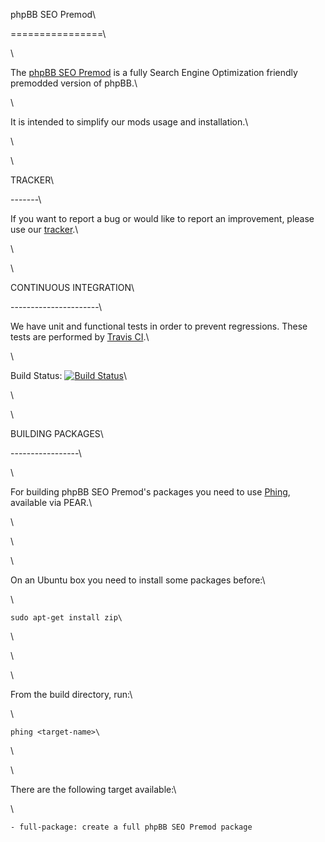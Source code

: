 phpBB SEO Premod\

================\

\

The [phpBB SEO Premod](http://www.phpbb-seo.com/en/phpbb-seo-premod/seo-url-premod-t1549.html) is a fully Search Engine Optimization friendly premodded version of phpBB.\

\

It is intended to simplify our mods usage and installation.\

\

\

TRACKER\

-------\

If you want to report a bug or would like to report an improvement, please use our [tracker](http://phpbb-seo.coda-cola.net/projects/phpbb_seo_premod/issues).\

\

\

CONTINUOUS INTEGRATION\

----------------------\

We have unit and functional tests in order to prevent regressions. These tests are performed by [Travis CI](http://travis-ci.org/).\

\

Build Status: [![Build Status](https://secure.travis-ci.org/phpBBSEO/phpbb_seo_premod.png?branch=master)](http://travis-ci.org/phpBBSEO/phpbb_seo_premod)\

\

\

BUILDING PACKAGES\

-----------------\

\

For building phpBB SEO Premod's packages you need to use [Phing](http://www.phing.info/trac/), available via PEAR.\

\

\

\

On an Ubuntu box you need to install some packages before:\

\

	sudo apt-get install zip\

\

\

\

From the build directory, run:\

\

	phing <target-name>\

\

\

There are the following target available:\

\

	- full-package: create a full phpBB SEO Premod package